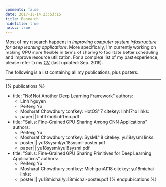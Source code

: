```yaml
---
comments: false
date: 2017-11-14 23:53:15
title: Research
hidetitle: true
notoc: true
---
```


Most of my research happens in _improving computer system infastructure for deep learning applications_. More
specifically, I'm currently working on making GPU more flexible in terms of sharing to facilitate better
scheduling and improve resource utilization.
For a complete list of my past experience, please refer to my [CV](/assets/dl/cv.pdf) (last updated: Sep. 2019).

The following is a list containing all my publications, plus posters.

---

{% publications %}
- title: "No! Not Another Deep Learning Framework"
  authors:
    - Linh Nguyen
    - Peifeng Yu
    - Mosharaf Chowdhury
  confkey: HotOS'17
  citekey: linh17no
  links:
    - paper || linh17no/linh17no.pdf
- title: "Salus: Fine-Grained GPU Sharing Among CNN Applications"
  authors:
    - Peifeng Yu
    - Mosharaf Chowdhury
  confkey: SysML'18
  citekey: yu18sysml
  links:
    - poster || yu18sysml/yu18sysml-poster.pdf
    - paper || yu18sysml/yu18sysml.pdf
- title: "Salus: Fine-Grained GPU Sharing Primitives for Deep Learning Applications"
  authors:
    - Peifeng Yu
    - Mosharaf Chowdhury
  confkey: MichiganAI'18
  citekey: yu18michai
  links:
    - poster || yu18michai/yu18michai-poster.pdf
{% endpublications %}
